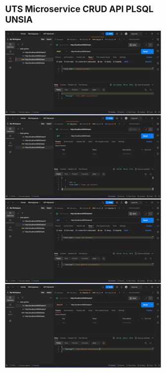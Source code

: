 # UTS Microservice CRUD API PLSQL UNSIA

![create](create.png)
![read](read.png)
![update](update.png)
![delete](delete.png)
